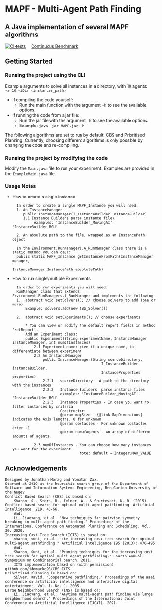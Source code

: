 # MAPF - Multi-Agent Path Finding
## A Java implementation of several MAPF algorithms

[![CI-tests](https://github.com/J-morag/MAPF_dev/actions/workflows/CI-tests.yml/badge.svg)](https://github.com/J-morag/MAPF_dev/actions/workflows/CI-tests.yml)
&emsp;[Continuous Benchmark](https://j-morag.github.io/MAPF_dev/dev/bench/master/)

## Getting Started
### Running the project using the CLI

Example arguments to solve all instances in a directory, with 10 agents:<br>
`-a 10 -iDir <instances_path>`


* If compiling the code yourself:
  * Run the main function with the argument `-h` to see the available options.
* If running the code from a jar file:
  * Run the jar file with the argument `-h` to see the available options.
  * Example: `java -jar MAPF.jar -h`


The following algorithms are set to run by default: CBS and Prioritised Planning. 
Currently, choosing different algorithms is only possible by changing the code and re-compiling.

### Running the project by modifying the code

Modify the `Main.java` file to run your experiment. Examples are provided in the `ExampleMain.java` file.
  
### Usage Notes

* How to create a single instance
    
        In order to create a single MAPF_Instance you will need:
        1. An InstanceManager
           public InstanceManager(I_InstanceBuilder instanceBuilder)
           1.1 Instance Builders parse instance files
                examples: 'InstanceBuilder_MovingAI', 'InstanceBuilder_BGU'
  
        2. An absulute path to the file, wrapped as an InstancePath object
        
        In the Environment.RunManagers.A_RunManager class there is a static method you can call:
        public static MAPF_Instance getInstanceFromPath(InstanceManager manager, 
                                                        InstanceManager.InstancePath absolutePath)
                                                        
* How to run single\multiple Experiments
        
        In order to run experiments you will need:
        RunManager class that extends Environment.RunManagers.A_RunManager and implements the following
        1.  abstract void setSolvers(); // choose solvers to add (one or more)
            Example: solvers.add(new CBS_Solver())
            
        2.  abstract void setExperiments(); // choose experiments
            
            * You can view or modify the default report fields in method 'setReport'. 
            Add an Experiment class:
            public Experiment(String experimentName, InstanceManager instanceManager, int numOfInstances)
                2.1 Experiment name: give it a unique name, to differentiate between experiment
                2.2 An InstanceManager       
                    public InstanceManager(String sourceDirectory,
                                               I_InstanceBuilder instanceBuilder,
                                               InstanceProperties properties)
                    2.2.1   sourceDirectory - A path to the directory with the instances
                    2.2.2   Instance Builders  parse instance files
                            examples: 'InstanceBuilder_MovingAI', 'InstanceBuilder_BGU'
                    2.2.3   Instance Properties - In case you want to filter instances by criteria
                            Constructor:
                            @param mapSize - {@link MapDimensions} indicates the Axis lengths. 0 for unknown
                            @param obstacles - For unknown obstacles enter -1
                            @param numOfAgents - An array of different amounts of agents. 
            
                2.3 numOfInstances - You can choose how many instances you want for the experiment
                                     Note: default = Integer.MAX_VALUE

## Acknowledgements 
    Designed by Jonathan Morag and Yonatan Zax.
    Started at 2019 at the heuristic search group of the Department of Software and Information Systems Engineering, Ben-Gurion University of the Negev
    Conflict Based Search (CBS) is based on:
        Sharon, G., Stern, R., Felner, A., & Sturtevant, N. R. (2015). Conflict-based search for optimal multi-agent pathfinding. Artificial Intelligence, 219, 40-66.
        And:
        Li, Jiaoyang, et al. "New techniques for pairwise symmetry breaking in multi-agent path finding." Proceedings of the International Conference on Automated Planning and Scheduling. Vol. 30. 2020.
    Increasing Cost Tree Search (ICTS) is based on:
        Sharon, Guni, et al. "The increasing cost tree search for optimal multi-agent pathfinding." Artificial Intelligence 195 (2013): 470-495.
        And:
        Sharon, Guni, et al. "Pruning techniques for the increasing cost tree search for optimal multi-agent pathfinding." Fourth Annual Symposium on Combinatorial Search. 2011.
        ICTS implementation based on (with permission) github.com/idomarko98/CBS_ICTS
    Prioritised Planning is based on: 
        Silver, David. "Cooperative pathfinding." Proceedings of the aaai conference on artificial intelligence and interactive digital entertainment. Vol. 1. No. 1. 2005.
    Large Neighborhood Search (LNS) is based on:
        Li, Jiaoyang, et al. "Anytime multi-agent path finding via large neighborhood search." Proceedings of the International Joint Conference on Artificial Intelligence (IJCAI). 2021.
